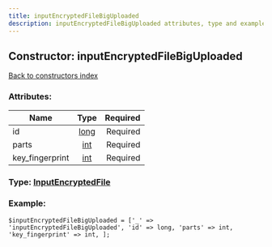 ```yaml
---
title: inputEncryptedFileBigUploaded
description: inputEncryptedFileBigUploaded attributes, type and example
---
```

## Constructor: inputEncryptedFileBigUploaded  
[Back to constructors index](index.md)



### Attributes:

| Name     |    Type       | Required |
|----------|:-------------:|---------:|
|id|[long](../types/long.md) | Required|
|parts|[int](../types/int.md) | Required|
|key\_fingerprint|[int](../types/int.md) | Required|



### Type: [InputEncryptedFile](../types/InputEncryptedFile.md)


### Example:

```
$inputEncryptedFileBigUploaded = ['_' => 'inputEncryptedFileBigUploaded', 'id' => long, 'parts' => int, 'key_fingerprint' => int, ];
```  

